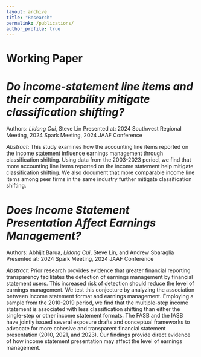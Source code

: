 ```yaml
---
layout: archive
title: "Research"
permalink: /publications/
author_profile: true
---
```


Working Paper
======


*Do income-statement line items and their comparability mitigate classification shifting?*
======

Authors: *Lidong Cui*, Steve Lin
Presented at: 2024 Southwest Regional Meeting, 2024 Spark Meeting, 2024 JAAF Conference

*Abstract*:
This study examines how the accounting line items reported on the income statement influence earnings management through classification shifting. Using data from the 2003-2023 period, we find that more accounting line items reported on the income statement help mitigate classification shifting. We also document that more comparable income line items among peer firms in the same industry further mitigate classification shifting. 

*Does Income Statement Presentation Affect Earnings Management?*
======

Authors: Abhijit Barua, *Lidong Cui*, Steve Lin, and Andrew Sbaraglia
Presented at: 2024 Spark Meeting, 2024 JAAF Conference

*Abstract*:
Prior research provides evidence that greater financial reporting transparency facilitates the detection of earnings management by financial statement users. This increased risk of detection should reduce the level of earnings management. We test this conjecture by analyzing the association between income statement format and earnings management. Employing a sample from the 2010-2019 period, we find that the multiple-step income statement is associated with less classification shifting than either the single-step or other income statement formats. The FASB and the IASB have jointly issued several exposure drafts and conceptual frameworks to advocate for more cohesive and transparent financial statement presentation (2010, 2021, and 2023). Our findings provide direct evidence of how income statement presentation may affect the level of earnings management.

